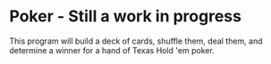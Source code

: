 # Poker - Still a work in progress
This program will build a deck of cards, shuffle them, deal them, and determine a winner for a hand of Texas Hold 'em poker.  
